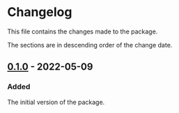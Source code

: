 # Changelog
This file contains the changes made to the package.

The sections are in descending order of the change date.

## [0.1.0] - 2022-05-09
### Added
The initial version of the package.

[Unreleased]: https://github.com/incetarik/nestjs-prisma-dynamic-resolvers/compare/v1.0.0...HEAD
[0.1.0]: https://github.com/incetarik/nestjs-prisma-dynamic-resolvers/releases/tag/0.1.0
